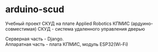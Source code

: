 # arduino-scud
Учебный проект СКУД на плате Applied Robotics КПМИС (ардуино-совместимая)
СКУД - система удаленного управления дверью

Серверная часть - Django.  
Аппаратная часть - плата КПМИС, модуль ESP32(Wi-Fi)
